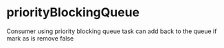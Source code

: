 # priorityBlockingQueue
Consumer using priority blocking queue
task can add back to the queue if mark as is remove false
